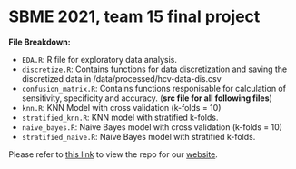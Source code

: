 <h1> SBME 2021, team 15 final project</h1>

**File Breakdown:**

- `EDA.R`: R file for exploratory data analysis.
- `discretize.R`: Contains functions for data discretization and saving the discretized data in /data/processed/hcv-data-dis.csv
- `confusion_matrix.R`: Contains functions responisable for calculation of sensitivity, specificity and accuracy. (**src file for all following files**)
- `knn.R`: KNN Model with cross validation (k-folds = 10)
- `stratified_knn.R`: KNN model with stratified k-folds.
- `naive_bayes.R`: Naive Bayes model with cross validation (k-folds = 10)
- `stratified_naive.R`: Naive Bayes model with stratified k-folds.

Please refer to [this link](https://github.com/aligamalelgaml/Team15) to view the repo for our [website](https://aligamalelgaml.github.io/Team15/).
